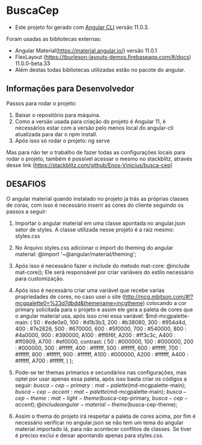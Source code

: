 # BuscaCep

- Este projeto foi gerado com [Angular CLI](https://github.com/angular/angular-cli) versão 11.0.3.

Foram usadas as bibliotecas externas: 
  - Angular Material(https://material.angular.io/) versão 11.0.1
  - FlexLayout (https://tburleson-layouts-demos.firebaseapp.com/#/docs) 11.0.0-beta.33
- Além destas todas bibliotecas utilizadas estão no pacote do angular.

## Informações para Desenvolvedor
Passos para rodar o projeto: 
  1) Baixar o repositório para máquina.
  2) Como a versão usada para criação do projeto é Angular 11, é necessários estar com a versão pelo menos local do angular-cli atualizada para dar o npm install.
  3) Após isso só rodar o projeto: ng serve

Mas para não ter o trabalho de fazer todas as configurações locais para rodar o projeto, também é possível acessar o mesmo no stackblitz, através desse link (https://stackblitz.com/github/Enos-Vinicius/busca-cep)

## DESAFIOS

O angular material quando instalado no projeto ja trás as próprias classes de coras, com isso é necessário inserir as cores do cliente seguindo os passos a seguir: 
1) Importar o angular material em uma classe apontada no angular.json setor de styles. A classe utilizada nesse projeto é a raiz mesmo: styles.css
2) No Arquivo styles.css adicionar o import do theming do angular material: @import '~@angular/material/theming';
3) Após isso é necessário fazer o include do metodo mat-core: @include mat-core(); Ele será responsável por criar variáveis do estilo necessário para customização.
4) Após isso é necessário criar uma variável que recebe varias propriedades de cores, no caso usei o site (http://mcg.mbitson.com/#!?mcgpalette0=%23d7dbdd&themename=mcgtheme) colocando a cor primary solicitada para o projeto e assim ele gera a paleta de cores que o angular material usa, após isso criei essa variável: 
$md-mcgpalette-main: (
    50 : #ede0e0,
    100 : #d1b3b3,
    200 : #b38080,
    300 : #954d4d,
    400 : #7e2626,
    500 : #670000,
    600 : #5f0000,
    700 : #540000,
    800 : #4a0000,
    900 : #390000,
    A100 : #ff6f6f,
    A200 : #ff3c3c,
    A400 : #ff0909,
    A700 : #ef0000,
    contrast: (
        50 : #000000,
        100 : #000000,
        200 : #000000,
        300 : #ffffff,
        400 : #ffffff,
        500 : #ffffff,
        600 : #ffffff,
        700 : #ffffff,
        800 : #ffffff,
        900 : #ffffff,
        A100 : #000000,
        A200 : #ffffff,
        A400 : #ffffff,
        A700 : #ffffff,
    )
);

4) Pode-se ter themas primarios e secundários nas configurações, mas optei por usar apenas essa paleta, após isso basta criar os códigos a seguir: $busca-cep-primary: mat-palette($md-mcgpalette-main);
$busca-cep-accent: mat-palette($md-mcgpalette-main);
$busca-cep-theme: mat-light-theme($busca-cep-primary, $busca-cep-accent);
@include angular-material-theme ($busca-cep-theme);

5) Assim o thema do projeto irá respeitar a paleta de cores acima, por fim é necessário verificar no angular.json se não tem um tema do angular material importado lá, para não acontecer conflitos de classes. Se tiver é preciso exclui e deixar apontando apenas para styles.css.

